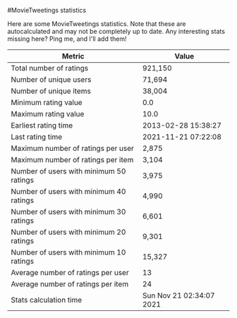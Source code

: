#MovieTweetings statistics

Here are some MovieTweetings statistics. Note that these are autocalculated and may not be completely up to date. Any interesting stats missing here? Ping me, and I'll add them!

Metric | Value
--- | ---
Total number of ratings                 | 921,150
Number of unique users                  | 71,694
Number of unique items                  | 38,004
Minimum rating value                    | 0.0
Maximum rating value                    | 10.0
Earliest rating time                    | 2013-02-28 15:38:27
Last rating time                        | 2021-11-21 07:22:08
Maximum number of ratings per user      | 2,875
Maximum number of ratings per item      | 3,104
Number of users with minimum 50 ratings | 3,975
Number of users with minimum 40 ratings | 4,990
Number of users with minimum 30 ratings | 6,601
Number of users with minimum 20 ratings | 9,301
Number of users with minimum 10 ratings | 15,327
Average number of ratings per user      | 13
Average number of ratings per item      | 24
Stats calculation time                  | Sun Nov 21 02:34:07 2021

